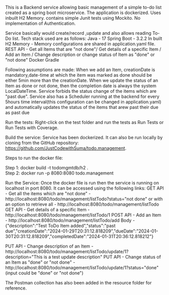 This is a Backend service allowing basic management of a simple to-do list created as a spring boot microservice. 
    The application is dockerized.
    Uses inbuilt H2 Memory.
    contains simple Junit tests using Mockito.
    No implementation of Authentication.

Service basically would create/record ,update and also allows reading To-Do list. 
Tech stack used are as follows:
        Java - 17
        Spring Boot - 3.2.2
        In built H2 Memory - Memory configurations are shared in application.yaml file.
        REST API  - Get all Items that are "not done"/ Get details of a specific Item / Add an Item / Change description or change status of Item as "done" or "not done"
        Docker
        Gradle

Following assumptions are made:
When we add an Item, creationDate is mandatory,date-time at which the item was marked as done should be either 5min more than the creationDate.
When we update the status of an Item as done or not done, then the completion date is always the system LocalDateTime.
Service forbids the status change of the items which are "past due".
Service also has a Scheduler running at the backend for every 5hours time interval(this configuration can be changed in application.yaml) and 
automatically updates the status of the items that arew past their due as past due 

Run the tests:
Right-click on the test folder and run the tests as Run Tests or Run Tests with Coverage.

Build the service:
Service has been dockerized. It can also be run locally by cloning from the GitHub repository: https://github.com/JustCodewithSuma/todo.management.

Steps to run the docker file:

Step 1: docker build -t todomgmtdb/h2 .   
Step 2: docker run -p 8080:8080 todo.management

Run the Service:
Once the docker file is run then the service is running on localhost in port 8080.
It can be accessed using the following links:
GET API - Get all the items which are "not done" - http://localhost:8080/todo/management/listTodo?status="not done" or with an option to retrieve all - http://localhost:8080/todo/management/listTodo
GET API - Get details of a specific Item - http://localhost:8080/todo/management/listTodo/1
POST API - Add an Item - http://localhost:8080/todo/management/listTodo/add 
Body - {"description":"Test ToDo Item added","status":"past due","creationDate":"2024-01-29T20:31:12.818209","dueDate":"2024-01-30T20:31:12.818209","completedDate":"2024-01-31T20:36:12.818212"}

PUT API - Change description of an Item - http://localhost:8080/todo/management/listTodo/update/1?description="This is a test update description"
PUT API - Change status of an Item as "done" or "not done" - http://localhost:8080/todo/management/listTodo/update/1?status="done" (input could be "done" or "not done")

The Postman collection has also been added in the resource folder for reference.







